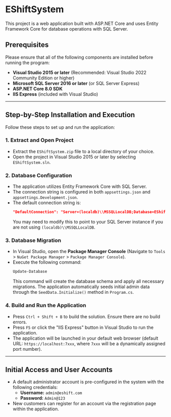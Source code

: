 # EShiftSystem

This project is a web application built with ASP.NET Core and uses Entity Framework Core for database operations with SQL Server.

## Prerequisites

Please ensure that all of the following components are installed before running the program:

* **Visual Studio 2015 or later** (Recommended: Visual Studio 2022 Community Edition or higher)
* **Microsoft SQL Server 2016 or later** (or SQL Server Express)
* **ASP.NET Core 8.0 SDK**
* **IIS Express** (included with Visual Studio)

---

## Step-by-Step Installation and Execution

Follow these steps to set up and run the application:

### 1. Extract and Open Project

* Extract the `EShiftSystem.zip` file to a local directory of your choice.
* Open the project in Visual Studio 2015 or later by selecting `EShiftSystem.sln`.

### 2. Database Configuration

* The application utilizes Entity Framework Core with SQL Server.
* The connection string is configured in both `appsettings.json` and `appsettings.Development.json`.
* The default connection string is:
    ```json
    "DefaultConnection": "Server=(localdb)\\MSSQLLocalDB;Database=EShiftSystemDb;Trusted_Connection=true;MultipleActiveResultSets=true"
    ```
    You may need to modify this to point to your SQL Server instance if you are not using `(localdb)\\MSSQLLocalDB`.

### 3. Database Migration

* In Visual Studio, open the **Package Manager Console** (Navigate to `Tools` > `NuGet Package Manager` > `Package Manager Console`).
* Execute the following command:
    ```powershell
    Update-Database
    ```
    This command will create the database schema and apply all necessary migrations. The application automatically seeds initial admin data through the `SeedData.Initialize()` method in `Program.cs`.

### 4. Build and Run the Application

* Press `Ctrl + Shift + B` to build the solution. Ensure there are no build errors.
* Press `F5` or click the "IIS Express" button in Visual Studio to run the application.
* The application will be launched in your default web browser (default URL: `https://localhost:7xxx`, where `7xxx` will be a dynamically assigned port number).

---

## Initial Access and User Accounts

* A default administrator account is pre-configured in the system with the following credentials:
    * **Username:** `admin@eshift.com`
    * **Password:** `Admin@123`
* New customers can register for an account via the registration page within the application.
